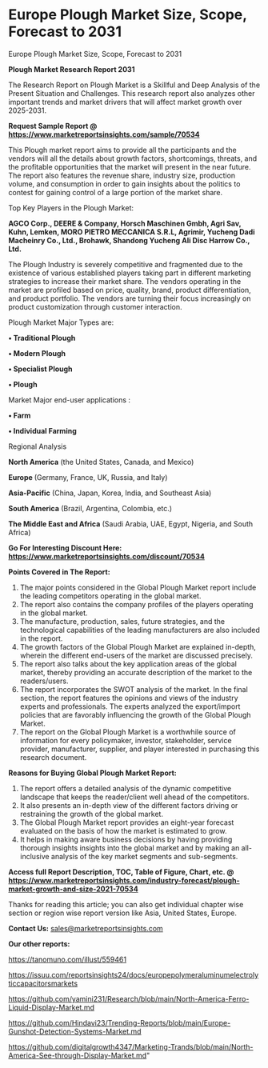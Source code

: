 # Europe Plough Market Size, Scope, Forecast to 2031
Europe Plough Market Size, Scope, Forecast to 2031

<strong>Plough Market Research Report 2031</strong>

The Research Report on Plough Market is a Skillful and Deep Analysis of the Present Situation and Challenges. This research report also analyzes other important trends and market drivers that will affect market growth over 2025-2031.

<strong>Request Sample Report @ <a href=https://www.marketreportsinsights.com/sample/70534>https://www.marketreportsinsights.com/sample/70534</a></strong>

This Plough market report aims to provide all the participants and the vendors will all the details about growth factors, shortcomings, threats, and the profitable opportunities that the market will present in the near future. The report also features the revenue share, industry size, production volume, and consumption in order to gain insights about the politics to contest for gaining control of a large portion of the market share.

Top Key Players in the Plough Market:

<strong>AGCO Corp., DEERE & Company, Horsch Maschinen Gmbh, Agri Sav, Kuhn, Lemken, MORO PIETRO MECCANICA S.R.L, Agrimir, Yucheng Dadi Macheinry Co., Ltd., Brohawk, Shandong Yucheng Ali Disc Harrow Co., Ltd.</strong>

The Plough Industry is severely competitive and fragmented due to the existence of various established players taking part in different marketing strategies to increase their market share. The vendors operating in the market are profiled based on price, quality, brand, product differentiation, and product portfolio. The vendors are turning their focus increasingly on product customization through customer interaction.

Plough Market Major Types are:

<strong>• Traditional Plough

• Modern Plough

• Specialist Plough

• Plough</strong>

Market Major end-user applications :

<strong>• Farm

• Individual Farming</strong>

Regional Analysis

</u><strong><b>North America</b></strong> (the United States, Canada, and Mexico)

<strong><b>Europe </b></strong>(Germany, France, UK, Russia, and Italy)

<strong><b>Asia-Pacific</b></strong> (China, Japan, Korea, India, and Southeast Asia)

<strong><b>South America</b></strong> (Brazil, Argentina, Colombia, etc.)

<strong><b>The Middle East and Africa</b></strong> (Saudi Arabia, UAE, Egypt, Nigeria, and South Africa)

<strong>Go For Interesting Discount Here: <a href=https://www.marketreportsinsights.com/discount/70534>https://www.marketreportsinsights.com/discount/70534</a></strong>

<strong>Points Covered in The Report:</strong>
<ol>
  <li>The major points considered in the Global Plough Market report include the leading competitors operating in the global market.</li>
  <li>The report also contains the company profiles of the players operating in the global market.</li>
  <li>The manufacture, production, sales, future strategies, and the technological capabilities of the leading manufacturers are also included in the report.</li>
  <li>The growth factors of the Global Plough Market are explained in-depth, wherein the different end-users of the market are discussed precisely.</li>
  <li>The report also talks about the key application areas of the global market, thereby providing an accurate description of the market to the readers/users.</li>
  <li>The report incorporates the SWOT analysis of the market. In the final section, the report features the opinions and views of the industry experts and professionals. The experts analyzed the export/import policies that are favorably influencing the growth of the Global Plough Market.</li>
  <li>The report on the Global Plough Market is a worthwhile source of information for every policymaker, investor, stakeholder, service provider, manufacturer, supplier, and player interested in purchasing this research document.</li>
</ol>
<strong>Reasons for Buying Global Plough Market Report:</strong>

<ol>
  <li>The report offers a detailed analysis of the dynamic competitive landscape that keeps the reader/client well ahead of the competitors.</li>
  <li>It also presents an in-depth view of the different factors driving or restraining the growth of the global market.</li>
  <li>The Global Plough Market report provides an eight-year forecast evaluated on the basis of how the market is estimated to grow.</li>
  <li>It helps in making aware business decisions by having providing thorough insights insights into the global market and by making an all-inclusive analysis of the key market segments and sub-segments.</li>
</ol>
<strong>Access full Report Description, TOC, Table of Figure, Chart, etc. @ <a href=https://www.marketreportsinsights.com/industry-forecast/plough-market-growth-and-size-2021-70534>https://www.marketreportsinsights.com/industry-forecast/plough-market-growth-and-size-2021-70534</a></strong>


Thanks for reading this article; you can also get individual chapter wise section or region wise report version like Asia, United States, Europe.

<strong>Contact Us:</strong>
sales@marketreportsinsights.com

<strong>Our other reports:</strong>

<a href=https://tanomuno.com/illust/559461>https://tanomuno.com/illust/559461</a>

<a href=https://issuu.com/reportsinsights24/docs/europepolymeraluminumelectrolyticcapacitorsmarkets>https://issuu.com/reportsinsights24/docs/europepolymeraluminumelectrolyticcapacitorsmarkets</a>

<a href=https://github.com/yamini231/Research/blob/main/North-America-Ferro-Liquid-Display-Market.md>https://github.com/yamini231/Research/blob/main/North-America-Ferro-Liquid-Display-Market.md</a>

<a href=https://github.com/Hindavi23/Trending-Reports/blob/main/Europe-Gunshot-Detection-Systems-Market.md>https://github.com/Hindavi23/Trending-Reports/blob/main/Europe-Gunshot-Detection-Systems-Market.md</a>

<a href=https://github.com/digitalgrowth4347/Marketing-Trands/blob/main/North-America-See-through-Display-Market.md>https://github.com/digitalgrowth4347/Marketing-Trands/blob/main/North-America-See-through-Display-Market.md</a>"
